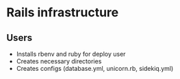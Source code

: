 # Rails infrastructure
## Users

* Installs rbenv and ruby for deploy user
* Creates necessary directories
* Creates configs (database.yml, unicorn.rb, sidekiq.yml)